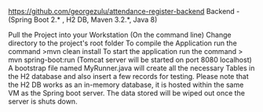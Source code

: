 https://github.com/georgezulu/attendance-register-backend
Backend - (Spring Boot 2.* , H2 DB, Maven 3.2.*, Java 8)

Pull the Project into your Workstation
(On the command line) Change directory to the project's root folder
To compile the Application run the command >mvn clean install
To start the application run the command > mvn spring-boot:run (Tomcat server will be started on port 8080 localhost)
A bootstrap file named MyRunner.java will create all the necessary Tables in the H2 database and also insert
a few records for testing. 
Please note that the H2 DB works as an in-memory database, it is hosted within the same VM as the Spring boot server. The data stored 
will be wiped out once the server is shuts down. 

